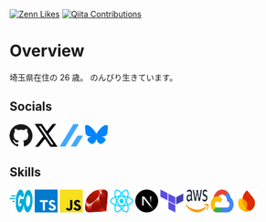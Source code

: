 [![Zenn Likes](https://badgen.org/img/zenn/kou_pg_0131/likes?style=plastic)](https://zenn.dev/kou_pg_0131)
[![Qiita Contributions](https://badgen.org/img/qiita/koki_develop/contributions?style=plastic)](https://qiita.com/koki_develop)

# Overview

<p>
埼玉県在住の 26 歳。
のんびり生きています。
</p>

## Socials

[<img src="./public/images/social/github.svg" width="40" height="40" />](https://github.com/koki-develop)
[<img src="./public/images/social/x.svg" width="40" height="40" />](https://twitter.com/koki_develop)
[<img src="./public/images/social/zenn.svg" width="40" height="40" />](https://zenn.dev/kou_pg_0131)
[<img src="./public/images/social/bluesky.svg" width="40" height="40" />](https://bsky.app/profile/koki.me)

## Skills

[<img src="./public/images/skill/go.svg" width="40" height="40" />](https://golang.org/)
[<img src="./public/images/skill/typescript.svg" width="40" height="40" />](https://www.typescriptlang.org/)
[<img src="./public/images/skill/javascript.svg" width="40" height="40" />](https://developer.mozilla.org/docs/Web/JavaScript)
[<img src="./public/images/skill/ruby.svg" width="40" height="40" />](https://www.ruby-lang.org)
[<img src="./public/images/skill/react.svg" width="40" height="40" />](https://reactjs.org/)
[<img src="./public/images/skill/nextjs.svg" width="40" height="40" />](https://nextjs.org/)
[<img src="./public/images/skill/terraform.svg" width="40" height="40" />](https://www.terraform.io/)
[<img src="./public/images/skill/aws.svg" width="40" height="40" />](https://aws.amazon.com/)
[<img src="./public/images/skill/googlecloud.svg" width="40" height="40" />](https://console.cloud.google.com/)
[<img src="./public/images/skill/firebase.svg" width="40" height="40" />](https://firebase.google.com/)
